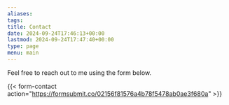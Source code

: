 ```yaml
---
aliases: 
tags: 
title: Contact
date: 2024-09-24T17:46:13+00:00
lastmod: 2024-09-24T17:47:40+00:00
type: page
menu: main
---
```


Feel free to reach out to me using the form below.

{{< form-contact action="https://formsubmit.co/02156f81576a4b78f5478ab0ae3f680a" >}}

